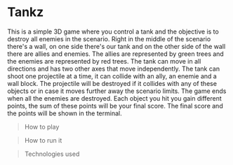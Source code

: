 # Tankz
This is a simple 3D game where you control a tank and the objective is to destroy all enemies in the scenario. Right in the middle of the scenario there's a wall, on one side there's our tank and on the other side of the wall there are allies and enemies. The allies are represented by green trees and the enemies are represented by red trees. The tank can move in all directions and has two other axes that move independently. The tank can shoot one projectile at a time, it can collide with an ally, an enemie and a wall block. The projectile will be destroyed if it collides with any of these objects or in case it moves further away the scenario limits. The game ends when all the enemies are destroyed. Each object you hit you gain different points, the sum of these points will be your final score. The final score and the points will be shown in the terminal.

> How to play

> How to run it

> Technologies used
